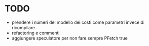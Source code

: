 # TODO
- prendere i numeri del modello dei costi come parametri invece di ricompilare
- refactoring e commenti
- aggiungere speculatore per non fare sempre PFetch true
